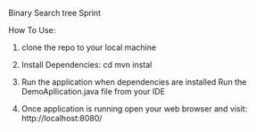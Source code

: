 Binary Search tree Sprint

How To Use:

1. clone the repo to your local machine

2. Install Dependencies:
   cd <project-directory>
   mvn instal

3. Run the application when dependencies are installed
   Run the DemoApllication.java file from your IDE

4. Once application is running open your web browser and visit: http://localhost:8080/



